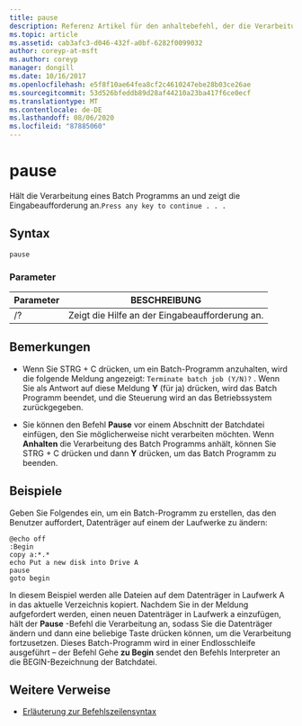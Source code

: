 ```yaml
---
title: pause
description: Referenz Artikel für den anhaltebefehl, der die Verarbeitung von Batch-Programmen anhält.
ms.topic: article
ms.assetid: cab3afc3-d046-432f-a0bf-6282f0099032
author: coreyp-at-msft
ms.author: coreyp
manager: dongill
ms.date: 10/16/2017
ms.openlocfilehash: e5f8f10ae64fea8cf2c4610247ebe28b03ce26ae
ms.sourcegitcommit: 53d526bfeddb89d28af44210a23ba417f6ce0ecf
ms.translationtype: MT
ms.contentlocale: de-DE
ms.lasthandoff: 08/06/2020
ms.locfileid: "87885060"
---
```

# <a name="pause"></a>pause

Hält die Verarbeitung eines Batch Programms an und zeigt die Eingabeaufforderung an.`Press any key to continue . . .`

## <a name="syntax"></a>Syntax

```
pause
```

### <a name="parameters"></a>Parameter

| Parameter | BESCHREIBUNG |
|--|--|
| /? | Zeigt die Hilfe an der Eingabeaufforderung an. |

## <a name="remarks"></a>Bemerkungen

- Wenn Sie STRG + C drücken, um ein Batch-Programm anzuhalten, wird die folgende Meldung angezeigt: `Terminate batch job (Y/N)?` . Wenn Sie als Antwort auf diese Meldung **Y** (für ja) drücken, wird das Batch Programm beendet, und die Steuerung wird an das Betriebssystem zurückgegeben.

- Sie können den Befehl **Pause** vor einem Abschnitt der Batchdatei einfügen, den Sie möglicherweise nicht verarbeiten möchten. Wenn **Anhalten** die Verarbeitung des Batch Programms anhält, können Sie STRG + C drücken und dann **Y** drücken, um das Batch Programm zu beenden.

## <a name="examples"></a>Beispiele

Geben Sie Folgendes ein, um ein Batch-Programm zu erstellen, das den Benutzer auffordert, Datenträger auf einem der Laufwerke zu ändern:

```
@echo off
:Begin
copy a:*.*
echo Put a new disk into Drive A
pause
goto begin
```

In diesem Beispiel werden alle Dateien auf dem Datenträger in Laufwerk A in das aktuelle Verzeichnis kopiert. Nachdem Sie in der Meldung aufgefordert werden, einen neuen Datenträger in Laufwerk a einzufügen, hält der **Pause** -Befehl die Verarbeitung an, sodass Sie die Datenträger ändern und dann eine beliebige Taste drücken können, um die Verarbeitung fortzusetzen. Dieses Batch-Programm wird in einer Endlosschleife ausgeführt – der Befehl Gehe **zu Begin** sendet den Befehls Interpreter an die BEGIN-Bezeichnung der Batchdatei.

## <a name="additional-references"></a>Weitere Verweise

- [Erläuterung zur Befehlszeilensyntax](command-line-syntax-key.md)